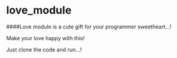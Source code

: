 # love_module
####Love module is a cute gift for your programmer sweetheart...!

Make your love happy with this!

Just clone the code and run...!